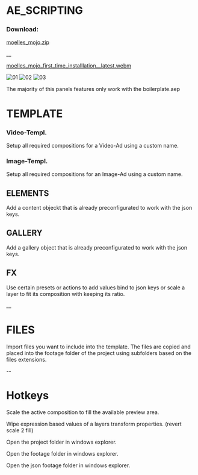 # AE_SCRIPTING

### Download:
[moelles_mojo.zip](https://github.com/moelle89/GG_AE_SCRIPTING/releases)

__


[moelles_mojo_first_time_installlation__latest.webm](https://github.com/moelle89/GG_AE_SCRIPTING/assets/10669665/613f22d5-fb95-45c9-824b-b83fd8d29632)

![01](https://github.com/moelle89/GG_AE_SCRIPTING/assets/10669665/6ca9e011-5679-45f2-a143-66b2065b7d6b)
![02](https://github.com/moelle89/GG_AE_SCRIPTING/assets/10669665/49631e8d-e5e5-44df-99ad-095bdbf0719a)
![03](https://github.com/moelle89/GG_AE_SCRIPTING/assets/10669665/792f16c3-e14e-40bd-a9b8-59ebd6be4007)


The majority of this panels features only work with the boilerplate.aep

# TEMPLATE

### Video-Templ. 

Setup all required compositions for a Video-Ad using a custom name.

### Image-Templ. 

Setup all required compositions for an Image-Ad using a custom name.

## ELEMENTS

Add a content objeckt that is already preconfigurated to work with the json keys.

## GALLERY

Add a gallery object that is already preconfigurated to work with the json keys.

## FX

Use certain presets or actions to add values bind to json keys or scale a layer to fit its composition with keeping its ratio.


__


# FILES

Import files you want to include into the template. The files are copied and placed into the footage folder of the project using subfolders based on the files extensions.


--


# Hotkeys

Scale the active composition to fill the available preview area.

Wipe expression based values of a layers transform properties. (revert scale 2 fill)

Open the project folder in windows explorer.

Open the footage folder in windows explorer.

Open the json footage folder in windows explorer.

